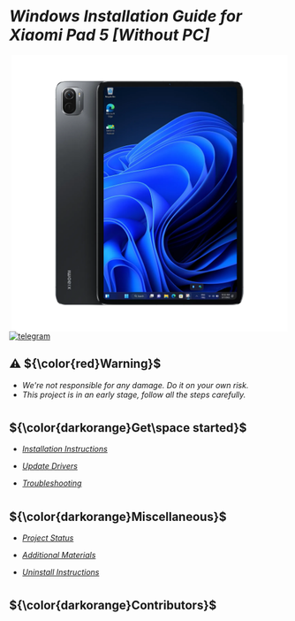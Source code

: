 # _Windows Installation Guide for Xiaomi Pad 5 [Without PC]_

<img align="right" src="/guide/nabu.png" width="500" alt="Windows installation on NABU">

[![telegram](https://img.shields.io/badge/chat-telegram-brightgreen.svg?logo=telegram&style=flat-square)](https://t.me/WinInstaller)

## ⚠️ ${\color{red}Warning}$
- _We're not responsible for any damage. Do it on your own risk._
- _This project is in an early stage, follow all the steps carefully._

#
## ${\color{darkorange}Get\space started}$
- [_Installation Instructions_](guide/Installation.md)

- [_Update Drivers_](guide/update.md)
  
- [_Troubleshooting_](guide/troubleshooting.md)
#
## ${\color{darkorange}Miscellaneous}$
- [_Project Status_](guide/status.md)

- [_Additional Materials_](guide/materials.md)

- [_Uninstall Instructions_](guide/uninstall.md)
#
## ${\color{darkorange}Contributors}$

